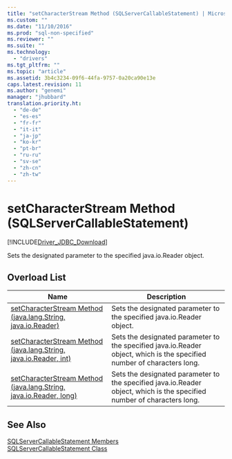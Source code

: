 ```yaml
---
title: "setCharacterStream Method (SQLServerCallableStatement) | Microsoft Docs"
ms.custom: ""
ms.date: "11/10/2016"
ms.prod: "sql-non-specified"
ms.reviewer: ""
ms.suite: ""
ms.technology: 
  - "drivers"
ms.tgt_pltfrm: ""
ms.topic: "article"
ms.assetid: 3b4c3234-09f6-44fa-9757-0a20ca90e13e
caps.latest.revision: 11
ms.author: "genemi"
manager: "jhubbard"
translation.priority.ht: 
  - "de-de"
  - "es-es"
  - "fr-fr"
  - "it-it"
  - "ja-jp"
  - "ko-kr"
  - "pt-br"
  - "ru-ru"
  - "sv-se"
  - "zh-cn"
  - "zh-tw"
---
```

# setCharacterStream Method (SQLServerCallableStatement)
[!INCLUDE[Driver_JDBC_Download](../../../connect/jdbc/includes)]

  Sets the designated parameter to the specified  java.io.Reader object.  
  
## Overload List  
  
|Name|Description|  
|----------|-----------------|  
|[setCharacterStream Method &#40;java.lang.String, java.io.Reader&#41;](../../../connect/jdbc/reference/setcharacterstream-method--java.lang.string--java.io.reader-.md)|Sets the designated parameter to the specified java.io.Reader object.|  
|[setCharacterStream Method &#40;java.lang.String, java.io.Reader, int&#41;](../../../connect/jdbc/reference/setcharacterstream-method--java.lang.string--java.io.reader--int-.md)|Sets the designated parameter to the specified java.io.Reader object, which is the specified number of characters long.|  
|[setCharacterStream Method &#40;java.lang.String, java.io.Reader, long&#41;](../../../connect/jdbc/reference/setcharacterstream-method--java.lang.string--java.io.reader--long-.md)|Sets the designated parameter to the specified java.io.Reader object, which is the specified number of characters long.|  
  
## See Also  
 [SQLServerCallableStatement Members](../../../connect/jdbc/reference/sqlservercallablestatement-members.md)   
 [SQLServerCallableStatement Class](../../../connect/jdbc/reference/sqlservercallablestatement-class.md)  
  
  